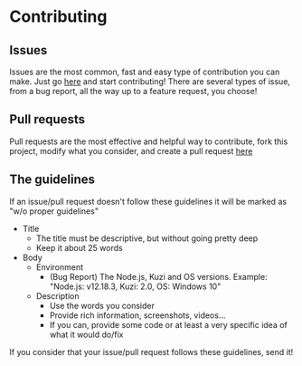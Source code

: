 # Contributing
## Issues
Issues are the most common, fast and easy type of contribution you can make. Just go [here](https://github.com/ezarcel/kuzi/issues) and start contributing! There are several types of issue, from a bug report, all the way up to a feature request, you choose!

## Pull requests
Pull requests are the most effective and helpful way to contribute, fork this project, modify what you consider, and create a pull request [here](https://github.com/ezarcel/kuzi/pulls)

## The guidelines
If an issue/pull request doesn't follow these guidelines it will be marked as "w/o proper guidelines"
* Title
    * The title must be descriptive, but without going pretty deep
    * Keep it about 25 words
* Body
    * Environment
        * (Bug Report) The Node.js, Kuzi and OS versions. Example: "Node.js: v12.18.3, Kuzi: 2.0, OS: Windows 10"
    * Description
        * Use the words you consider
        * Provide rich information, screenshots, videos...
        * If you can, provide some code or at least a very specific idea of what it would do/fix

If you consider that your issue/pull request follows these guidelines, send it!